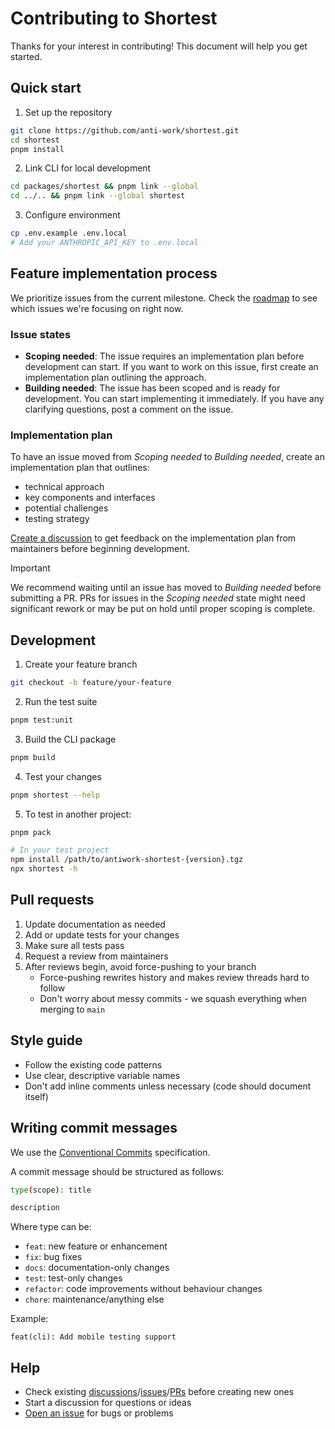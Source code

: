 # Contributing to Shortest

Thanks for your interest in contributing! This document will help you get started.

## Quick start

1. Set up the repository
```bash
git clone https://github.com/anti-work/shortest.git
cd shortest
pnpm install
```

2. Link CLI for local development
```bash
cd packages/shortest && pnpm link --global
cd ../.. && pnpm link --global shortest
```

3. Configure environment
```bash
cp .env.example .env.local
# Add your ANTHROPIC_API_KEY to .env.local
```

## Feature implementation process

We prioritize issues from the current milestone. Check the [roadmap](https://github.com/orgs/anti-work/projects/5/views/3?query=sort%3Aupdated-desc+is%3Aopen) to see which issues we're focusing on right now.

### Issue states

- **Scoping needed**: The issue requires an implementation plan before development can start. If you want to work on this issue, first create an implementation plan outlining the approach.
- **Building needed**: The issue has been scoped and is ready for development. You can start implementing it immediately. If you have any clarifying questions, post a comment on the issue.

### Implementation plan

To have an issue moved from _Scoping needed_ to _Building needed_, create an implementation plan that outlines:
  - technical approach
  - key components and interfaces
  - potential challenges
  - testing strategy

[Create a discussion](https://github.com/anti-work/shortest/discussions/new?category=general) to get feedback on the implementation plan from maintainers before beginning development.

> [!IMPORTANT]
> We recommend waiting until an issue has moved to _Building needed_ before submitting a PR. PRs for issues in the _Scoping needed_ state might need significant rework or may be put on hold until proper scoping is complete.

## Development

1. Create your feature branch
```bash
git checkout -b feature/your-feature
```

2. Run the test suite
```bash
pnpm test:unit
```

3. Build the CLI package
```bash
pnpm build
```

4. Test your changes
```bash
pnpm shortest --help
```

5. To test in another project:
```bash
pnpm pack

# In your test project
npm install /path/to/antiwork-shortest-{version}.tgz
npx shortest -h
```

## Pull requests

1. Update documentation as needed
2. Add or update tests for your changes
3. Make sure all tests pass
4. Request a review from maintainers
5. After reviews begin, avoid force-pushing to your branch
   - Force-pushing rewrites history and makes review threads hard to follow
   - Don't worry about messy commits - we squash everything when merging to `main`

## Style guide

- Follow the existing code patterns
- Use clear, descriptive variable names
- Don't add inline comments unless necessary (code should document itself)

## Writing commit messages

We use the [Conventional Commits](https://www.conventionalcommits.org/en/v1.0.0/) specification.

A commit message should be structured as follows:

```bash
type(scope): title

description
```

Where type can be:
* `feat`: new feature or enhancement
* `fix`: bug fixes
* `docs`: documentation-only changes
* `test`: test-only changes
* `refactor`: code improvements without behaviour changes
* `chore`: maintenance/anything else

Example:
```
feat(cli): Add mobile testing support
```

## Help

- Check existing [discussions](https://github.com/anti-work/shortest/discussions)/[issues](https://github.com/anti-work/shortest/issues)/[PRs](https://github.com/anti-work/shortest/pulls) before creating new ones
- Start a discussion for questions or ideas
- [Open an issue](https://github.com/anti-work/shortest/issues/new/choose) for bugs or problems
